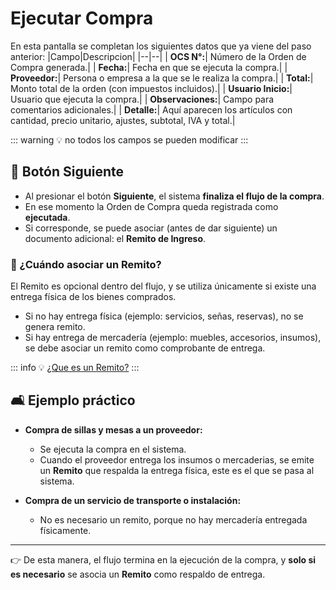 # Ejecutar Compra

En esta pantalla se completan los siguientes datos que ya viene del paso anterior:
|Campo|Descripcion|
|--|--|
| **OCS N°:**| Número de la Orden de Compra generada.|
| **Fecha:**| Fecha en que se ejecuta la compra.|
| **Proveedor:**| Persona o empresa a la que se le realiza la compra.|
| **Total:**| Monto total de la orden (con impuestos incluidos).|
| **Usuario Inicio:**| Usuario que ejecuta la compra.|
| **Observaciones:**| Campo para comentarios adicionales.|
| **Detalle:**| Aquí aparecen los artículos con cantidad, precio unitario, ajustes, subtotal, IVA y total.|

::: warning
:bulb: no todos los campos se pueden modificar
:::

## 🔘 Botón **Siguiente**

- Al presionar el botón **Siguiente**, el sistema **finaliza el flujo de la compra**.
- En ese momento la Orden de Compra queda registrada como **ejecutada**.
- Si corresponde, se puede asociar (antes de dar siguiente) un documento adicional: el **Remito de Ingreso**.

### 📄 ¿Cuándo asociar un Remito?

El Remito es opcional dentro del flujo, y se utiliza únicamente si existe una entrega física de los bienes comprados.

- Si no hay entrega física (ejemplo: servicios, señas, reservas), no se genera remito.
- Si hay entrega de mercadería (ejemplo: muebles, accesorios, insumos), se debe asociar un remito como comprobante de entrega.

::: info
:bulb: [¿Que es un Remito?](../../casosParticulares/remito/remitos.md)
:::

## 🛋️ Ejemplo práctico

- **Compra de sillas y mesas a un proveedor:**

  - Se ejecuta la compra en el sistema.
  - Cuando el proveedor entrega los insumos o mercaderias, se emite un **Remito** que respalda la entrega física, este es el que se pasa al sistema.

- **Compra de un servicio de transporte o instalación:**

  - No es necesario un remito, porque no hay mercadería entregada físicamente.

---

👉 De esta manera, el flujo termina en la ejecución de la compra, y **solo si es necesario** se asocia un **Remito** como respaldo de entrega.
